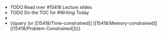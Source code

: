 - TODO  Read over #15418 Lecture slides
- TODO Do the TOC for #Writing Today
-
- {{query (or [[15418/Time-constrained]] [[15418/Memory-constrained]] [[15418/Problem-Constrained]])}}